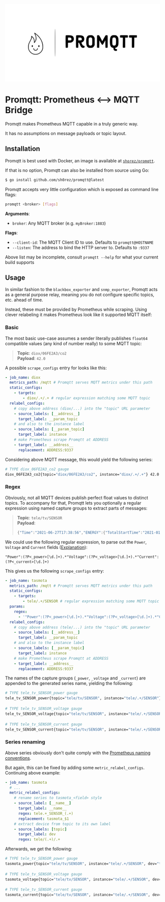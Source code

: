 ![](./logo.svg)

# Promqtt: Prometheus ⟷ MQTT Bridge

Promqtt makes Prometheus MQTT capable in a truly generic way.

It has no assumptions on message payloads or topic layout.

## Installation

Promqtt is best used with Docker, an image is available at [`shorez/promqtt`](https://hub.docker.com/r/shorez/promqtt).

If that is no option, Promqtt can also be installed from source using Go:

```sh
$ go install github.com/sh0rez/promqtt@latest
```

Promqtt accepts very little configuration which is exposed as command line flags:

```bash
promqtt <broker> [flags]
```

**Arguments**:

- `broker`: Any MQTT broker (e.g. `myBroker:1883`)

**Flags**:

- `--client-id`: The MQTT Client ID to use. Defaults to `promqtt@HOSTNAME`
- `--listen`: The address to bind the HTTP server to. Defaults to `:9337`

Above list may be incomplete, consult `promqtt --help` for what your current build supports

## Usage

In similar fashion to the `blackbox_exporter` and `snmp_exporter`, Promqtt acts
as a general purpose relay, meaning you do not configure specific topics, etc.
ahead of time.

Instead, these must be provided by Prometheus while scraping. Using clever
relabeling it makes Prometheus look like it supported MQTT itself:

### Basic

The most basic use-case assumes a sender literally publishes `float64`
compatible values (any kind of number really) to some MQTT topic:

> **Topic**: `diox/06FE2A3/co2`  
> **Payload**: `42.0`

A possible `scrape_configs` entry for looks like this:

```yaml
- job_name: diox
  metrics_path: /mqtt # Promqtt serves MQTT metrics under this path
  static_configs:
    - targets:
        - diox/.+/.+ # regular expression matching some MQTT topic
  relabel_configs:
    # copy above address (diox/...) into the "topic" URL parameter
    - source_labels: [__address__]
      target_label: __param_topic
    # and also to the instance label
    - source_labels: [__param_topic]
      target_label: instance
    # make Prometheus scrape Promqtt at ADDRESS
    - target_label: __address__
      replacement: ADDRESS:9337
```

Considering above MQTT message, this would yield the following series:

```bash
# TYPE diox_06FE2A3_co2 gauge
diox_06FE2A3_co2{topic="diox/06FE2A3/co2", instance="diox/.+/.+"} 42.0
```

### Regex

Obviously, not all MQTT devices publish perfect float values to distinct topics.
To accompany for that, Promqtt lets you optionally a regular expression using
named capture groups to extract parts of messages:

> **Topic**: `tele/tv/SENSOR`  
> **Payload**:
>
> ```js
> {"Time":"2021-06-27T17:38:56","ENERGY":{"TotalStartTime":"2021-01-16T13:12:08","Total":56.040,"Yesterday":0.923,"Today":0.536,"Period":1,"Power":10,"ApparentPower":32,"ReactivePower":30,"Factor":0.32,"Voltage":233,"Current":0.136}}
> ```

We could use the following regular expression, to parse out the `Power`,
`Voltage` and `Current` fields
([Explanation](https://regex101.com/r/igWHKh/1/)):

```regex
"Power":(?P<_power>[\d.]+).*"Voltage":(?P<_voltage>[\d.]+).*"Current":(?P<_current>[\d.]+)
```

This gives us the following `scrape_configs` entry:

```yaml
- job_name: tasmota
  metrics_path: /mqtt # Promqtt serves MQTT metrics under this path
  static_configs:
    - targets:
        - tele/.+/SENSOR # regular expression matching some MQTT topic
  params:
    regex:
      - '"Power":(?P<_power>[\d.]+).*"Voltage":(?P<_voltage>[\d.]+).*"Current":(?P<_current>[\d.]+)',
  relabel_configs:
    # copy above address (tele/...) into the "topic" URL parameter
    - source_labels: [__address__]
      target_label: __param_topic
    # and also to the instance label
    - source_labels: [__param_topic]
      target_label: instance
    # make Prometheus scrape Promqtt at ADDRESS
    - target_label: __address__
      replacement: ADDRESS:9337
```

The names of the capture groups (`_power`, `_voltage` and `_current`) are
appended to the generated series name, yielding the following:

```bash
# TYPE tele_tv_SENSOR_power gauge
tele_tv_SENSOR_power{topic="tele/tv/SENSOR", instance="tele/.+/SENSOR"} 10

# TYPE tele_tv_SENSOR_voltage gauge
tele_tv_SENSOR_voltage{topic="tele/tv/SENSOR", instance="tele/.+/SENSOR"} 233

# TYPE tele_tv_SENSOR_current gauge
tele_tv_SENSOR_current{topic="tele/tv/SENSOR", instance="tele/.+/SENSOR"} 0.136
```

### Series renaming

Above series obviously don't quite comply with the [Prometheus naming
conventions](https://prometheus.io/docs/practices/naming/).

But again, this can be fixed by adding some `metric_relabel_configs`. Continuing above example:

```yaml
- job_name: tasmota
  # ...
  metric_relabel_configs:
    # rename series to tasmota_<field> style
    - source_label: [__name__]
      target_label: __name__
      regex: tele.+_SENSOR_(.+)
      replacement: tasmota_$1
    # extract device from topic to its own label
    - source_labels: [topic]
      target_label: dev
      regex: tele/(.+)/.+
```

Afterwards, we get the following:

```bash
# TYPE tele_tv_SENSOR_power gauge
tasmota_power{topic="tele/tv/SENSOR", instance="tele/.+/SENSOR", dev="tv"} 10

# TYPE tele_tv_SENSOR_voltage gauge
tasmota_voltage{topic="tele/tv/SENSOR", instance="tele/.+/SENSOR", dev="tv"} 233

# TYPE tele_tv_SENSOR_current gauge
tasmota_current{topic="tele/tv/SENSOR", instance="tele/.+/SENSOR", dev="tv"} 0.136
```
